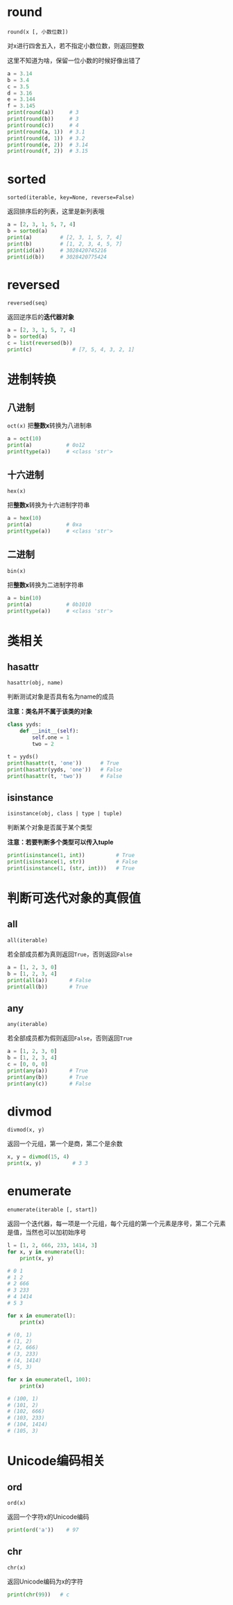 # round

`round(x [, 小数位数])`

对x进行四舍五入，若不指定小数位数，则返回整数

这里不知道为啥，保留一位小数的时候好像出错了

```python
a = 3.14
b = 3.4
c = 3.5
d = 3.16
e = 3.144
f = 3.145
print(round(a))     # 3        
print(round(b))     # 3        
print(round(c))     # 4      
print(round(a, 1))  # 3.1    
print(round(d, 1))  # 3.2        
print(round(e, 2))  # 3.14       
print(round(f, 2))  # 3.15      
```

# sorted

`sorted(iterable, key=None, reverse=False)`

返回排序后的列表，这里是新列表哦

```python
a = [2, 3, 1, 5, 7, 4]
b = sorted(a)
print(a)         # [2, 3, 1, 5, 7, 4]        
print(b)         # [1, 2, 3, 4, 5, 7]     
print(id(a))     # 3028420745216        
print(id(b))     # 3028420775424     
```

# reversed

`reversed(seq)`

返回逆序后的**迭代器对象**

```python
a = [2, 3, 1, 5, 7, 4]
b = sorted(a)
c = list(reversed(b))
print(c)             # [7, 5, 4, 3, 2, 1]
```

# 进制转换

## 八进制

`oct(x)`
把**整数x**转换为八进制串

```python
a = oct(10)
print(a)           # 0o12       
print(type(a))     # <class 'str'>         
```

## 十六进制

`hex(x)`

把**整数x**转换为十六进制字符串

```python
a = hex(10)
print(a)           # 0xa   
print(type(a))     # <class 'str'>         
```

## 二进制

`bin(x)`

把**整数x**转换为二进制字符串

```python
a = bin(10)
print(a)           # 0b1010  
print(type(a))     # <class 'str'>         
```

# 类相关

## hasattr

`hasattr(obj, name)`

判断测试对象是否具有名为name的成员

**注意：类名并不属于该类的对象**

```python
class yyds:
    def __init__(self):
        self.one = 1
        two = 2

t = yyds()
print(hasattr(t, 'one'))      # True    
print(hasattr(yyds, 'one'))   # False
print(hasattr(t, 'two'))      # False     
```

## isinstance

`isinstance(obj, class | type | tuple)`

判断某个对象是否属于某个类型

**注意：若要判断多个类型可以传入tuple**

```python
print(isinstance(1, int))          # True        
print(isinstance(1, str))          # False       
print(isinstance(1, (str, int)))   # True      
```

# 判断可迭代对象的真假值

## all

`all(iterable)`

若全部成员都为真则返回`True`，否则返回`False`

```python
a = [1, 2, 3, 0]
b = [1, 2, 3, 4]
print(all(a))       # False      
print(all(b))       # True    
```

## any

`any(iterable)`

若全部成员都为假则返回`False`，否则返回`True`

```python
a = [1, 2, 3, 0]
b = [1, 2, 3, 4]
c = [0, 0, 0]
print(any(a))       # True      
print(any(b))       # True    
print(any(c))       # False    
```

# divmod

`divmod(x, y)`

返回一个元组，第一个是商，第二个是余数

```python
x, y = divmod(15, 4)
print(x, y)          # 3 3
```

# enumerate

`enumerate(iterable [, start])`

返回一个迭代器，每一项是一个元组，每个元组的第一个元素是序号，第二个元素是值，当然也可以加初始序号

```python
l = [1, 2, 666, 233, 1414, 3]
for x, y in enumerate(l):
    print(x, y)

# 0 1
# 1 2
# 2 666
# 3 233
# 4 1414
# 5 3

for x in enumerate(l):
    print(x)

# (0, 1)
# (1, 2)
# (2, 666)
# (3, 233)
# (4, 1414)
# (5, 3)

for x in enumerate(l, 100):
    print(x)

# (100, 1)
# (101, 2)
# (102, 666)
# (103, 233)
# (104, 1414)
# (105, 3)
```

# Unicode编码相关

## ord

`ord(x)`

返回一个字符x的Unicode编码

```python
print(ord('a'))    # 97
```

## chr

`chr(x)`

返回Unicode编码为x的字符

```python
print(chr(99))   # c
```